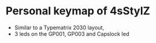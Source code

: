 # Personal keymap of 4sStylZ

* Similar to a Typematrix 2030 layout,
* 3 leds on the GP001, GP003 and Capslock led
